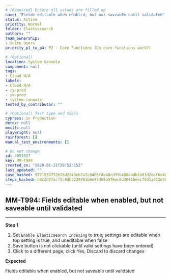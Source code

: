 ```yaml
---
# (Required) Ensure all values are filled up
name: "Fields editable when enabled, but not saveable until validated"
status: Active
priority: Normal
folder: Elasticsearch
authors: ""
team_ownership:
- Suite Users
priority_p1_to_p4: P2 - Core Functions (Do core functions work?)

# (Optional)
location: System Console
component: null
tags:
- Cloud N/A
labels:
- Cloud-N/A
- cy-prod
- se-prod
- system-console
tested_by_contributor: ""

# (Optional) Test type and tools
cypress: in Production
detox: null
mmctl: null
playwright: null
rainforest: []
manual_test_environments: []

# Do not change
id: 4051527
key: MM-T994
created_on: "2020-01-21T20:52:15Z"
last_updated: ""
case_hashed: 97715337526f8d2248eb7a7c0465f8e40cd33b488aadb1b81d2eaf6e46fd6193c56436e4a07cf0916701a07664276557
steps_hashed: b8c2d27acf5c84b3239261b6e97d65b576ec6d30916eecf5d1a412d3687671e15d85f447d5cf2f74c004b2cfe833bd31
---
```


<!-- (Auto-generated) Based on frontmatter's "key" and "name" -->

## MM-T994: Fields editable when enabled, but not saveable until validated

---

**Step 1**

1. Set `Enable Elasticsearch Indexing` to true; settings are editable when top setting is true, and uneditable when false
2. Save button is not clickable (until valid settings have been entered)
3. Click to a different page, click Yes, Discard to discard changes

**Expected**

Fields editable when enabled, but not saveable until validated
